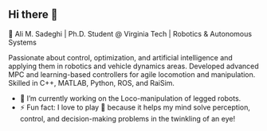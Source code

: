 ## Hi there 👋

🚀 Ali M. Sadeghi | Ph.D. Student @ Virginia Tech | Robotics & Autonomous Systems

Passionate about control, optimization, and artificial intelligence and applying them in robotics and vehicle dynamics areas. Developed advanced MPC and learning-based controllers for agile locomotion and manipulation. Skilled in C++, MATLAB, Python, ROS, and RaiSim.
- 🔭 I’m currently working on the Loco-manipulation of legged robots.
- ⚡ Fun fact: I love to play 🏓 because it helps my mind solve perception, control, and decision-making problems in the twinkling of an eye!
  
<!--
**AliMMSadeghi/AliMMSadeghi** is a ✨ _special_ ✨ repository because its `README.md` (this file) appears on your GitHub profile.

Here are some ideas to get you started:

- 🔭 I’m currently working on ...
- 🌱 I’m currently learning ...
- 👯 I’m looking to collaborate on ...
- 🤔 I’m looking for help with ...
- 💬 Ask me about ...
- 📫 How to reach me: ...
- 😄 Pronouns: ...
- ⚡ Fun fact: ...
-->
